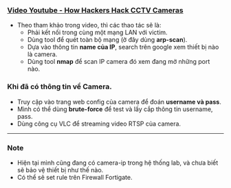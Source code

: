 ### [Video Youtube - How Hackers Hack CCTV Cameras](https://www.youtube.com/watch?v=ksUylvdJQDQ&list=WL&index=109)
- Theo tham khảo trong video, thì các thao tác sẽ là:
	- Phải kết nối trong cùng một mạng LAN với victim.
	- Dùng tool để quét toàn bộ mạng (ở đây dùng **arp-scan**).
	- Dựa vào thông tin **name của IP**, search trên google xem thiết bị nào là camera.
	- Dùng tool **nmap** để scan IP camera đó xem đang mở những port nào.

### Khi đã có thông tin về Camera.
- Truy cập vào trang web config của camera để đoán **username và pass**.
- Mình có thể dùng **brute-force** để test và lấy cắp thông tin username, pass.
- Dùng công cụ VLC để streaming video RTSP của camera.

------------------------------------------------------------------------------
### Note
- Hiện tại mình cũng đang có camera-ip trong hệ thống lab, và chưa biết sẽ bảo vệ thiết bị như thế nào.
- Có thể sẽ set rule trên Firewall Fortigate.

















